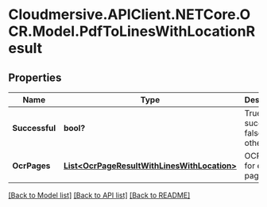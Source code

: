 # Cloudmersive.APIClient.NETCore.OCR.Model.PdfToLinesWithLocationResult
## Properties

Name | Type | Description | Notes
------------ | ------------- | ------------- | -------------
**Successful** | **bool?** | True if successful, false otherwise | [optional] 
**OcrPages** | [**List&lt;OcrPageResultWithLinesWithLocation&gt;**](OcrPageResultWithLinesWithLocation.md) | OCR results for each page | [optional] 

[[Back to Model list]](../README.md#documentation-for-models) [[Back to API list]](../README.md#documentation-for-api-endpoints) [[Back to README]](../README.md)

